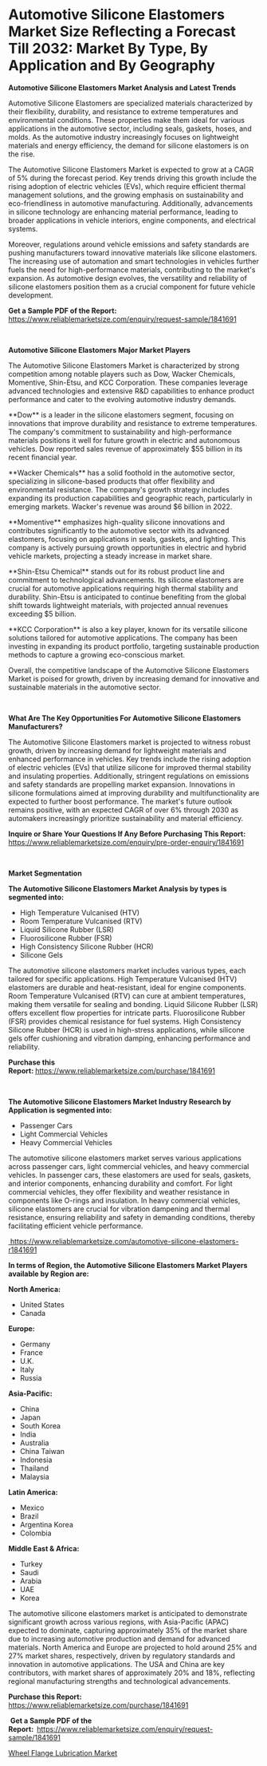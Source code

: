 <p><h1>Automotive Silicone Elastomers Market Size Reflecting a Forecast Till 2032: Market By Type, By Application and By Geography</h1></p><p><strong>Automotive Silicone Elastomers Market Analysis and Latest Trends</strong></p>
<p><p>Automotive Silicone Elastomers are specialized materials characterized by their flexibility, durability, and resistance to extreme temperatures and environmental conditions. These properties make them ideal for various applications in the automotive sector, including seals, gaskets, hoses, and molds. As the automotive industry increasingly focuses on lightweight materials and energy efficiency, the demand for silicone elastomers is on the rise.</p><p>The Automotive Silicone Elastomers Market is expected to grow at a CAGR of 5% during the forecast period. Key trends driving this growth include the rising adoption of electric vehicles (EVs), which require efficient thermal management solutions, and the growing emphasis on sustainability and eco-friendliness in automotive manufacturing. Additionally, advancements in silicone technology are enhancing material performance, leading to broader applications in vehicle interiors, engine components, and electrical systems.</p><p>Moreover, regulations around vehicle emissions and safety standards are pushing manufacturers toward innovative materials like silicone elastomers. The increasing use of automation and smart technologies in vehicles further fuels the need for high-performance materials, contributing to the market's expansion. As automotive design evolves, the versatility and reliability of silicone elastomers position them as a crucial component for future vehicle development.</p></p>
<p><strong>Get a Sample PDF of the Report:&nbsp;</strong> <a href="https://www.reliablemarketsize.com/enquiry/request-sample/1841691?utm_campaign=3574&utm_medium=2&utm_source=Github&utm_content=ia&utm_term=26032025&utm_id=automotive-silicone-elastomers">https://www.reliablemarketsize.com/enquiry/request-sample/1841691</a></p>
<p>&nbsp;</p>
<p><strong>Automotive Silicone Elastomers Major Market Players</strong></p>
<p><p>The Automotive Silicone Elastomers Market is characterized by strong competition among notable players such as Dow, Wacker Chemicals, Momentive, Shin-Etsu, and KCC Corporation. These companies leverage advanced technologies and extensive R&D capabilities to enhance product performance and cater to the evolving automotive industry demands.</p><p>**Dow** is a leader in the silicone elastomers segment, focusing on innovations that improve durability and resistance to extreme temperatures. The company's commitment to sustainability and high-performance materials positions it well for future growth in electric and autonomous vehicles. Dow reported sales revenue of approximately $55 billion in its recent financial year.</p><p>**Wacker Chemicals** has a solid foothold in the automotive sector, specializing in silicone-based products that offer flexibility and environmental resistance. The company's growth strategy includes expanding its production capabilities and geographic reach, particularly in emerging markets. Wacker's revenue was around $6 billion in 2022.</p><p>**Momentive** emphasizes high-quality silicone innovations and contributes significantly to the automotive sector with its advanced elastomers, focusing on applications in seals, gaskets, and lighting. This company is actively pursuing growth opportunities in electric and hybrid vehicle markets, projecting a steady increase in market share.</p><p>**Shin-Etsu Chemical** stands out for its robust product line and commitment to technological advancements. Its silicone elastomers are crucial for automotive applications requiring high thermal stability and durability. Shin-Etsu is anticipated to continue benefiting from the global shift towards lightweight materials, with projected annual revenues exceeding $5 billion.</p><p>**KCC Corporation** is also a key player, known for its versatile silicone solutions tailored for automotive applications. The company has been investing in expanding its product portfolio, targeting sustainable production methods to capture a growing eco-conscious market.</p><p>Overall, the competitive landscape of the Automotive Silicone Elastomers Market is poised for growth, driven by increasing demand for innovative and sustainable materials in the automotive sector.</p></p>
<p>&nbsp;</p>
<p><strong>What Are The Key Opportunities For Automotive Silicone Elastomers Manufacturers?</strong></p>
<p><p>The Automotive Silicone Elastomers market is projected to witness robust growth, driven by increasing demand for lightweight materials and enhanced performance in vehicles. Key trends include the rising adoption of electric vehicles (EVs) that utilize silicone for improved thermal stability and insulating properties. Additionally, stringent regulations on emissions and safety standards are propelling market expansion. Innovations in silicone formulations aimed at improving durability and multifunctionality are expected to further boost performance. The market's future outlook remains positive, with an expected CAGR of over 6% through 2030 as automakers increasingly prioritize sustainability and material efficiency.</p></p>
<p><strong>Inquire or Share Your Questions If Any Before Purchasing This Report:</strong> <a href="https://www.reliablemarketsize.com/enquiry/pre-order-enquiry/1841691?utm_campaign=3574&utm_medium=2&utm_source=Github&utm_content=ia&utm_term=26032025&utm_id=automotive-silicone-elastomers">https://www.reliablemarketsize.com/enquiry/pre-order-enquiry/1841691</a></p>
<p>&nbsp;</p>
<p><strong>Market Segmentation</strong></p>
<p><strong>The Automotive Silicone Elastomers Market Analysis by types is segmented into:</strong></p>
<p><ul><li>High Temperature Vulcanised (HTV)</li><li>Room Temperature Vulcanised (RTV)</li><li>Liquid Silicone Rubber (LSR)</li><li>Fluorosilicone Rubber (FSR)</li><li>High Consistency Silicone Rubber (HCR)</li><li>Silicone Gels</li></ul></p>
<p><p>The automotive silicone elastomers market includes various types, each tailored for specific applications. High Temperature Vulcanised (HTV) elastomers are durable and heat-resistant, ideal for engine components. Room Temperature Vulcanised (RTV) can cure at ambient temperatures, making them versatile for sealing and bonding. Liquid Silicone Rubber (LSR) offers excellent flow properties for intricate parts. Fluorosilicone Rubber (FSR) provides chemical resistance for fuel systems. High Consistency Silicone Rubber (HCR) is used in high-stress applications, while silicone gels offer cushioning and vibration damping, enhancing performance and reliability.</p></p>
<p><strong>Purchase this Report:&nbsp;</strong><a href="https://www.reliablemarketsize.com/purchase/1841691?utm_campaign=3574&utm_medium=2&utm_source=Github&utm_content=ia&utm_term=26032025&utm_id=automotive-silicone-elastomers">https://www.reliablemarketsize.com/purchase/1841691</a></p>
<p>&nbsp;</p>
<p><strong>The Automotive Silicone Elastomers Market Industry Research by Application is segmented into:</strong></p>
<p><ul><li>Passenger Cars</li><li>Light Commercial Vehicles</li><li>Heavy Commercial Vehicles</li></ul></p>
<p><p>The automotive silicone elastomers market serves various applications across passenger cars, light commercial vehicles, and heavy commercial vehicles. In passenger cars, these elastomers are used for seals, gaskets, and interior components, enhancing durability and comfort. For light commercial vehicles, they offer flexibility and weather resistance in components like O-rings and insulation. In heavy commercial vehicles, silicone elastomers are crucial for vibration dampening and thermal resistance, ensuring reliability and safety in demanding conditions, thereby facilitating efficient vehicle performance.</p></p>
<p><a href="https://www.reliablemarketsize.com/automotive-silicone-elastomers-r1841691?utm_campaign=3574&utm_medium=2&utm_source=Github&utm_content=ia&utm_term=26032025&utm_id=automotive-silicone-elastomers">&nbsp;https://www.reliablemarketsize.com/automotive-silicone-elastomers-r1841691</a></p>
<p><strong>In terms of Region, the Automotive Silicone Elastomers Market Players available by Region are:</strong></p>
<p>
    <p> <strong> North America: </strong>
        <ul>
            <li>United States</li>
            <li>Canada</li>
        </ul>
        </p> 
    <p> <strong> Europe: </strong>
        <ul>
            <li>Germany</li>
            <li>France</li>
            <li>U.K.</li>
            <li>Italy</li>
            <li>Russia</li>
        </ul>
        </p> 
    <p> <strong> Asia-Pacific: </strong>
        <ul>
            <li>China</li>
            <li>Japan</li>
            <li>South Korea</li>
            <li>India</li>
            <li>Australia</li>
            <li>China Taiwan</li>
            <li>Indonesia</li>
            <li>Thailand</li>
            <li>Malaysia</li>
        </ul>
        </p> 
    <p> <strong> Latin America: </strong>
        <ul>
            <li>Mexico</li>
            <li>Brazil</li>
            <li>Argentina Korea</li>
            <li>Colombia</li>
        </ul>
        </p> 
    <p> <strong> Middle East & Africa: </strong>
        <ul>
            <li>Turkey</li>
            <li>Saudi</li>
            <li>Arabia</li>
            <li>UAE</li>
            <li>Korea</li>
        </ul>
    </p>
    </p>
<p><p>The automotive silicone elastomers market is anticipated to demonstrate significant growth across various regions, with Asia-Pacific (APAC) expected to dominate, capturing approximately 35% of the market share due to increasing automotive production and demand for advanced materials. North America and Europe are projected to hold around 25% and 27% market shares, respectively, driven by regulatory standards and innovation in automotive applications. The USA and China are key contributors, with market shares of approximately 20% and 18%, reflecting regional manufacturing strengths and technological advancements.</p></p>
<p><strong>Purchase this Report: </strong><a href="https://www.reliablemarketsize.com/purchase/1841691?utm_campaign=3574&utm_medium=2&utm_source=Github&utm_content=ia&utm_term=26032025&utm_id=automotive-silicone-elastomers">https://www.reliablemarketsize.com/purchase/1841691</a></p>
<p>&nbsp;<strong>Get a Sample PDF of the Report:&nbsp;&nbsp;</strong><a href="https://www.reliablemarketsize.com/enquiry/request-sample/1841691?utm_campaign=3574&utm_medium=2&utm_source=Github&utm_content=ia&utm_term=26032025&utm_id=automotive-silicone-elastomers">https://www.reliablemarketsize.com/enquiry/request-sample/1841691</a></p>
<p><strong></strong></p>
<p><p><a href="https://github.com/JosephineMcguire65/Market-Research-Report-List-2/blob/main/wheel-flange-lubrication-market.md?utm_campaign=3574&utm_medium=2&utm_source=Github&utm_content=ia&utm_term=26032025&utm_id=automotive-silicone-elastomers">Wheel Flange Lubrication Market</a></p></p>